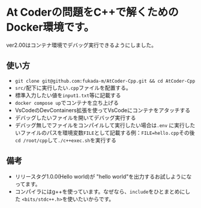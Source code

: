 # At Coderの問題をC++で解くためのDocker環境です。
ver2.00はコンテナ環境でデバッグ実行できるようにしました。

## 使い方
- ```git clone git@github.com:fukada-m/AtCoder-Cpp.git && cd AtCoder-Cpp``` 
- `src/`配下に実行したい`.cpp`ファイルを配置する。
- 標準入力したい値を`input1.txt`等に記載する
- `docker compose up`でコンテナを立ち上げる
- VsCodeのDevContainers拡張を使ってVsCodeにコンテナをアタッチする
- デバッグしたいファイルを開いてデバッグ実行する
- デバッグ無しでファイルをコンパイルして実行したい場合は`.env` に実行したいファイルのパスを環境変数`FILE`として記載する例：`FILE=hello.cpp`その後`cd /root/cpp`して`./c++exec.sh`を実行する

## 備考
- リリースタグ1.0.0(Hello world)が "hello world"を出力するお試しようになってます。
- コンパイラにはg++を使っています。なぜなら、`include`をひとまとめにした `<bits/stdc++.h>`を使いたいからです。
